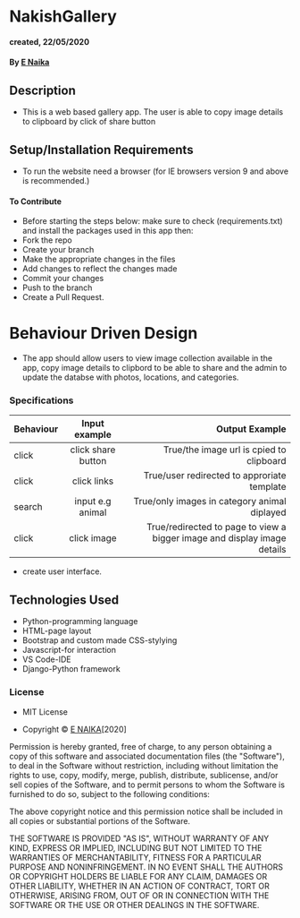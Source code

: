 # NakishGallery
#### created, 22/05/2020
#### By [E Naika](https://github.com/ENAIKA)
## Description
* This is a web based gallery app. The user is able to copy image details to clipboard by click of share button 
## Setup/Installation Requirements
* To run the website need a browser (for IE browsers version 9 and above is recommended.)

#### To Contribute
* Before starting the steps below: make sure to check (requirements.txt) and install the packages used in this app then:
* Fork the repo
* Create your branch 
* Make the appropriate changes in the files
* Add changes to reflect the changes made 
* Commit your changes 
* Push to the branch 
* Create a Pull Request.

# Behaviour Driven Design
* The app should allow users to view image collection available in the app, copy image details to clipbord to be able to share and the admin to update the databse with photos, locations, and categories.

### Specifications
| Behaviour                | Input example           | Output Example                   |
| ---------------------------|:-----------------------:| --------------------------------:|
| click    | click share button | True/the image url is cpied to clipboard|
|click     | click links| True/user redirected to approriate template|
| search              |input e.g animal| True/only images in category animal diplayed|
| click              |click image| True/redirected to page to view a bigger image and display image details |

* create user interface.

## Technologies Used
* Python-programming language
* HTML-page layout
* Bootstrap and custom made CSS-stylying
* Javascript-for interaction
* VS Code-IDE
* Django-Python framework


### License
* MIT License

* Copyright © [E NAIKA](https://github.com/ENAIKA)[2020]

Permission is hereby granted, free of charge, to any person obtaining a copy
of this software and associated documentation files (the "Software"), to deal
in the Software without restriction, including without limitation the rights
to use, copy, modify, merge, publish, distribute, sublicense, and/or sell
copies of the Software, and to permit persons to whom the Software is
furnished to do so, subject to the following conditions:

The above copyright notice and this permission notice shall be included in all
copies or substantial portions of the Software.

THE SOFTWARE IS PROVIDED "AS IS", WITHOUT WARRANTY OF ANY KIND, EXPRESS OR
IMPLIED, INCLUDING BUT NOT LIMITED TO THE WARRANTIES OF MERCHANTABILITY,
FITNESS FOR A PARTICULAR PURPOSE AND NONINFRINGEMENT. IN NO EVENT SHALL THE
AUTHORS OR COPYRIGHT HOLDERS BE LIABLE FOR ANY CLAIM, DAMAGES OR OTHER
LIABILITY, WHETHER IN AN ACTION OF CONTRACT, TORT OR OTHERWISE, ARISING FROM,
OUT OF OR IN CONNECTION WITH THE SOFTWARE OR THE USE OR OTHER DEALINGS IN THE
SOFTWARE.